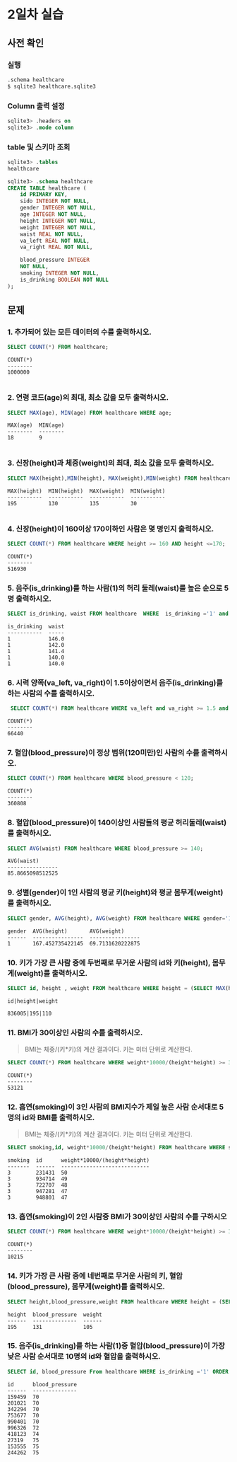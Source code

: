 # 2일차 실습

## 사전 확인

### 실행

```bash
.schema healthcare
$ sqlite3 healthcare.sqlite3 
```

### Column 출력 설정

```sql
sqlite3> .headers on 
sqlite3> .mode column
```

### table 및 스키마 조회

```sql
sqlite3> .tables
healthcare

sqlite3> .schema healthcare
CREATE TABLE healthcare (
    id PRIMARY KEY,        
    sido INTEGER NOT NULL, 
    gender INTEGER NOT NULL,
    age INTEGER NOT NULL,  
    height INTEGER NOT NULL,
    weight INTEGER NOT NULL,
    waist REAL NOT NULL,   
    va_left REAL NOT NULL, 
    va_right REAL NOT NULL,

    blood_pressure INTEGER 
    NOT NULL,
    smoking INTEGER NOT NULL,
    is_drinking BOOLEAN NOT NULL
);
```

## 문제

### 1. 추가되어 있는 모든 데이터의 수를 출력하시오.

```sql
SELECT COUNT(*) FROM healthcare;
```
```
COUNT(*)
--------
1000000
```
```
```
### 2. 연령 코드(age)의 최대, 최소 값을 모두 출력하시오. 

```sql
SELECT MAX(age), MIN(age) FROM healthcare WHERE age;
```
```
MAX(age)  MIN(age)
--------  --------
18        9
```
```
```
### 3. 신장(height)과 체중(weight)의 최대, 최소 값을 모두 출력하시오.

```sql
SELECT MAX(height),MIN(height), MAX(weight),MIN(weight) FROM healthcare WHERE weight and weight;
```
```
MAX(height)  MIN(height)  MAX(weight)  MIN(weight)
-----------  -----------  -----------  -----------
195          130          135          30
```
```
```
### 4. 신장(height)이 160이상 170이하인 사람은 몇 명인지 출력하시오.

```sql
SELECT COUNT(*) FROM healthcare WHERE height >= 160 AND height <=170;
```
```
COUNT(*)
--------
516930
```

### 5. 음주(is_drinking)를 하는 사람(1)의 허리 둘레(waist)를 높은 순으로 5명 출력하시오. 

```sql
SELECT is_drinking, waist FROM healthcare  WHERE  is_drinking ='1' and waist ORDER BY waist DESC LIMIT 5;
```
```
is_drinking  waist
-----------  -----
1            146.0
1            142.0
1            141.4
1            140.0
1            140.0
```

### 6. 시력 양쪽(va_left, va_right)이 1.5이상이면서 음주(is_drinking)를 하는 사람의 수를 출력하시오.

```sql
 SELECT COUNT(*) FROM healthcare WHERE va_left and va_right >= 1.5 and is_drinking ='1';
```
```
COUNT(*)
--------
66440
```

### 7. 혈압(blood_pressure)이 정상 범위(120미만)인 사람의 수를 출력하시오.

```sql
SELECT COUNT(*) FROM healthcare WHERE blood_pressure < 120;
```
```
COUNT(*)
--------
360808
```

### 8. 혈압(blood_pressure)이 140이상인 사람들의 평균 허리둘레(waist)를 출력하시오.

```sql
SELECT AVG(waist) FROM healthcare WHERE blood_pressure >= 140;
```
```
AVG(waist)
----------------
85.8665098512525
```

### 9. 성별(gender)이 1인 사람의 평균 키(height)와 평균 몸무게(weight)를 출력하시오.

```sql
SELECT gender, AVG(height), AVG(weight) FROM healthcare WHERE gender='1' ;
```
```
gender  AVG(height)       AVG(weight)
------  ----------------  ----------------
1       167.452735422145  69.7131620222875
```

### 10. 키가 가장 큰 사람 중에 두번째로 무거운 사람의 id와 키(height), 몸무게(weight)를 출력하시오.

```sql
SELECT id, height , weight FROM healthcare WHERE height = (SELECT MAX(height) FROM healthcare) ORDER BY weight DESC LIMIT 1 OFFSET 1 ;
```

```
id|height|weight

836005|195|110
```



### 11. BMI가 30이상인 사람의 수를 출력하시오. 

> BMI는 체중/(키*키)의 계산 결과이다. 
> 키는 미터 단위로 계산한다.

```sql
SELECT COUNT(*) FROM healthcare WHERE weight*10000/(height*height) >= 30;
```
```
COUNT(*)
--------
53121
```



### 12. 흡연(smoking)이 3인 사람의 BMI지수가 제일 높은 사람 순서대로 5명의 id와 BMI를 출력하시오.

> BMI는 체중/(키*키)의 계산 결과이다. 
> 키는 미터 단위로 계산한다.

```sql
SELECT smoking,id, weight*10000/(height*height) FROM healthcare WHERE smoking ='3' ORDER BY weight*10000/(height*height) DESC LIMIT 5; 
```
```
smoking  id      weight*10000/(height*height)
-------  ------  ----------------------------
3        231431  50
3        934714  49
3        722707  48
3        947281  47
3        948801  47
```

### 13. 흡연(smoking)이 2인 사람중 BMI가 30이상인 사람의 수를 구하시오

```sql
SELECT COUNT(*) FROM healthcare WHERE weight*10000/(height*height) >= 30 and smoking ='2';
```
```
COUNT(*)
--------
10215
```



### 14. 키가 가장 큰 사람 중에 네번째로 무거운 사람의 키, 혈압(blood_pressure), 몸무게(weight)를 출력하시오.

```sql
SELECT height,blood_pressure,weight FROM healthcare WHERE height = (SELECT MAX(height) FROM healthcare) ORDER BY weight DESC LIMIT 1 OFFSET 3;
```
```
height  blood_pressure  weight
------  --------------  ------
195     131             105
```



### 15. 음주(is_drinking)를 하는 사람(1)중 혈압(blood_pressure)이 가장 낮은 사람 순서대로 10명의 id와 혈압을 출력하시오.

```sql
SELECT id, blood_pressure From healthcare WHERE is_drinking ='1' ORDER BY blood_pressure LIMIT 10; 

```
```
id      blood_pressure
------  --------------
159459  70
201021  70
342294  70
753677  70
990401  70
996326  72
418123  74
27319   75
153555  75
244262  75
```